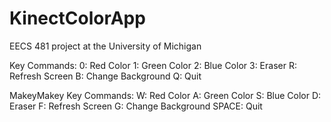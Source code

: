 KinectColorApp
==============

EECS 481 project at the University of Michigan

Key Commands:
0: Red Color
1: Green Color
2: Blue Color
3: Eraser
R: Refresh Screen
B: Change Background
Q: Quit

MakeyMakey Key Commands:
W: Red Color
A: Green Color
S: Blue Color
D: Eraser
F: Refresh Screen
G: Change Background
SPACE: Quit

